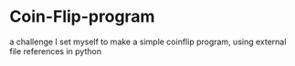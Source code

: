 # Coin-Flip-program
a challenge I set myself to make a simple coinflip program, using external file references in python
